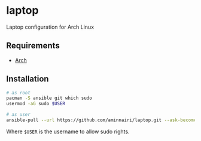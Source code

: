 # laptop

Laptop configuration for Arch Linux

## Requirements

- [Arch](https://archlinux.org/)

## Installation

```bash
# as root
pacman -S ansible git which sudo
usermod -aG sudo $USER

# as user
ansible-pull --url https://github.com/aminnairi/laptop.git --ask-become-pass
```

Where `$USER` is the username to allow sudo rights.
